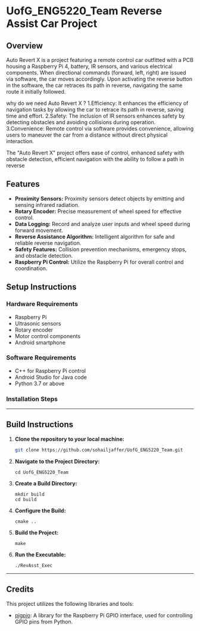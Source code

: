 # UofG_ENG5220_Team Reverse Assist Car Project

## Overview

Auto Revert X is a project featuring a remote control car outfitted with a PCB housing a Raspberry Pi 4, battery, IR sensors, and various electrical components. When directional commands (forward, left, right) are issued via software, the car moves accordingly. Upon activating the reverse button in the software, the car retraces its path in reverse, navigating the same route it initially followed.

why do we need Auto Revert X ?
1.Efficiency: It enhances the efficiency of navigation tasks by allowing the car to retrace its path in reverse, saving time and effort.
2.Safety: The inclusion of IR sensors enhances safety by detecting obstacles and avoiding collisions during operation.
3.Convenience: Remote control via software provides convenience, allowing users to maneuver the car from a distance without direct physical interaction.

The "Auto Revert X" project offers ease of control, enhanced safety with obstacle detection, efficient navigation with the ability to follow a path in reverse

## Features
- **Proximity Sensors:** Proximity sensors detect objects by emitting and sensing infrared radiation.
- **Rotary Encoder:** Precise measurement of wheel speed for effective control.
- **Data Logging:** Record and analyze user inputs and wheel speed during forward movement.
- **Reverse Assistance Algorithm:** Intelligent algorithm for safe and reliable reverse navigation.
- **Safety Features:** Collision prevention mechanisms, emergency stops, and obstacle detection.
- **Raspberry Pi Control:** Utilize the Raspberry Pi for overall control and coordination.


## Setup Instructions

### Hardware Requirements

- Raspberry Pi
- Ultrasonic sensors
- Rotary encoder
- Motor control components
- Android smartphone

### Software Requirements

- C++ for Raspberry Pi control
- Android Studio for Java code
- Python 3.7 or above

### Installation Steps

---

## Build Instructions

1. **Clone the repository to your local machine:**
   ```bash
   git clone https://github.com/sohailjaffer/UofG_ENG5220_Team.git
   ```

2. **Navigate to the Project Directory:**
   ```
   cd UofG_ENG5220_Team
   ```

3. **Create a Build Directory:**
   ```
   mkdir build
   cd build
   ```

4. **Configure the Build:**
   ```
   cmake ..
   ```

5. **Build the Project:**
   ```
   make
   ```

6. **Run the Executable:**
   ```
   ./RevAsst_Exec
   ```

---













## Credits

This project utilizes the following libraries and tools:

- [pigpio](https://github.com/joan2937/pigpio): A library for the Raspberry Pi GPIO interface, used for controlling GPIO pins from Python.
